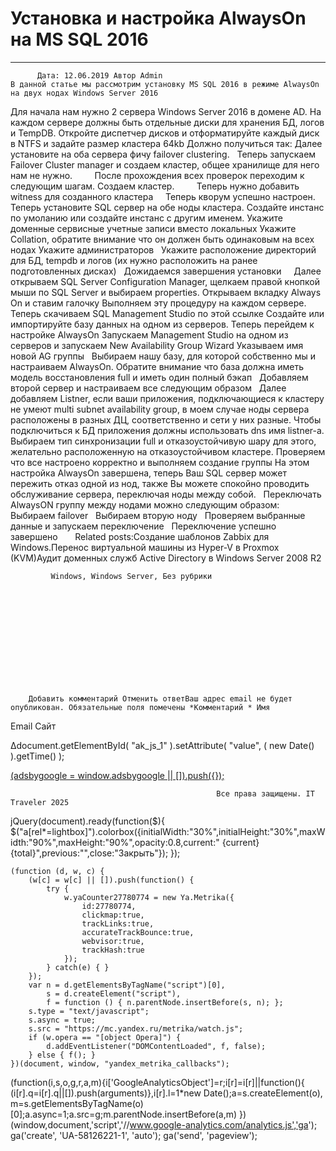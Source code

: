#                 	Установка и настройка AlwaysOn на MS SQL 2016                	  
***            ***

			
            
		
    
	
    	  Дата: 12.06.2019 Автор Admin  
	В данной статье мы рассмотрим установку MS SQL 2016 в режиме AlwaysOn на двух нодах Windows Server 2016
Для начала нам нужно 2 сервера Windows Server 2016 в домене AD.
На каждом сервере должны быть отдельные диски для хранения БД, логов и TempDB.
Откройте диспетчер дисков и отформатируйте каждый диск в NTFS и задайте размер кластера 64kb
Должно получиться так:
Далее установите на оба сервера фичу failover clustering.
&nbsp;
Теперь запускаем Failover Cluster manager и создаем кластер, общее хранилище для него нам не нужно.
&nbsp;
&nbsp;
&nbsp;
&nbsp;
После прохождения всех проверок переходим к следующим шагам.
Создаем кластер.
&nbsp;
&nbsp;
&nbsp;
&nbsp;
Теперь нужно добавить witness для созданного кластера
&nbsp;
&nbsp;
Теперь кворум успешно настроен.
&nbsp;
&nbsp;
Теперь установите SQL сервер на обе ноды кластера.
Создайте инстанс по умоланию или создайте инстанс с другим именем.
Укажите доменные сервисные учетные записи вместо локальных
Укажите Collation, обратите внимание что он должен быть одинаковым на всех нодах
Укажите администраторов
&nbsp;
Укажите расположение директорий для БД, tempdb и логов (их нужно расположить на ранее подготовленных дисках)
&nbsp;
Дожидаемся завершения установки
&nbsp;
&nbsp;
Далее открываем SQL Server Configuration Manager, щелкаем правой кнопкой мыши по SQL Server и выбираем properties.
Открываем вкладку Always On и ставим галочку
Выполняем эту процедуру на каждом сервере.
Теперь скачиваем SQL Management Studio по этой ссылке 
Создайте или импортируйте базу данных на одном из серверов.
Теперь перейдем к настройке AlwaysOn
Запускаем Management Studio на одном из серверов и запускаем New Availability Group Wizard
Указываем имя новой AG группы
&nbsp;
Выбираем нашу базу, для которой собственно мы и настраиваем AlwaysOn.
Обратите внимание что база должна иметь модель восстановления full и иметь один полный бэкап
&nbsp;
Добавляем второй сервер и настраиваем все следующим образом
&nbsp;
Далее добавляем Listner, если ваши приложения, подключающиеся к кластеру не умеют multi subnet availability group, в моем случае ноды сервера расположены в разных ДЦ, соответственно и сети у них разные.
Чтобы подключиться к БД приложения должны использовать dns имя listner-а.
Выбираем тип синхронизации full и отказоустойчивую шару для этого, желательно расположенную на отказоустойчивом кластере.
Проверяем что все настроено корректно и выполняем создание группы
На этом настройка AlwaysOn завершена, теперь Ваш SQL сервер может пережить отказ одной из нод, также Вы можете спокойно проводить обслуживание сервера, переключая ноды между собой.
&nbsp;
Переключать AlwaysON группу между нодами можно следующим образом:
Выбираем failover
&nbsp;
Выбираем вторую ноду
&nbsp;
Проверяем выбранные данные и запускаем переключение
&nbsp;
Переключение успешно завершено
&nbsp;
&nbsp;
&nbsp;
Related posts:Создание шаблонов Zabbix для Windows.Перенос виртуальной машины из Hyper-V в Proxmox (KVM)Аудит доменных служб Active Directory в Windows Server 2008 R2
        
             Windows, Windows Server, Без рубрики 
               
        
            
        
    
                        
                    
                    
                
        
                
	
		
		Добавить комментарий Отменить ответВаш адрес email не будет опубликован. Обязательные поля помечены *Комментарий * Имя 
Email 
Сайт 
 
&#916;document.getElementById( "ak_js_1" ).setAttribute( "value", ( new Date() ).getTime() );	
	
<ins class="adsbygoogle"
     style="display:block"
     data-ad-client="ca-pub-1890562251101921"
     data-ad-slot="9117958896"
     data-ad-format="auto">
(adsbygoogle = window.adsbygoogle || []).push({});
			
        
        
		
        
           
    
    
  
	
    
		
        
             
			
                
                    
                                                  Все права защищены. IT Traveler 2025 
                         
                        
																														                    
                    
				
                
                
    
			
		                            
	
	
                
                
			
                
		
        
	
    
jQuery(document).ready(function($){
  $("a[rel*=lightbox]").colorbox({initialWidth:"30%",initialHeight:"30%",maxWidth:"90%",maxHeight:"90%",opacity:0.8,current:" {current}  {total}",previous:"",close:"Закрыть"});
});
  
    (function (d, w, c) {
        (w[c] = w[c] || []).push(function() {
            try {
                w.yaCounter27780774 = new Ya.Metrika({
                    id:27780774,
                    clickmap:true,
                    trackLinks:true,
                    accurateTrackBounce:true,
                    webvisor:true,
                    trackHash:true
                });
            } catch(e) { }
        });
        var n = d.getElementsByTagName("script")[0],
            s = d.createElement("script"),
            f = function () { n.parentNode.insertBefore(s, n); };
        s.type = "text/javascript";
        s.async = true;
        s.src = "https://mc.yandex.ru/metrika/watch.js";
        if (w.opera == "[object Opera]") {
            d.addEventListener("DOMContentLoaded", f, false);
        } else { f(); }
    })(document, window, "yandex_metrika_callbacks");
  (function(i,s,o,g,r,a,m){i['GoogleAnalyticsObject']=r;i[r]=i[r]||function(){
  (i[r].q=i[r].q||[]).push(arguments)},i[r].l=1*new Date();a=s.createElement(o),
  m=s.getElementsByTagName(o)[0];a.async=1;a.src=g;m.parentNode.insertBefore(a,m)
  })(window,document,'script','//www.google-analytics.com/analytics.js','ga');
  ga('create', 'UA-58126221-1', 'auto');
  ga('send', 'pageview');
